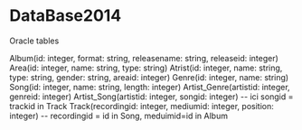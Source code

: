 DataBase2014
============
Oracle tables 

Album(id: integer, format: string, releasename: string, releaseid: integer)
Area(id: integer, name: string, type: string)
Atrist(id: integer, name: string, type: string, gender: string, areaid: integer)
Genre(id: integer, name: string)
Song(id: integer, name: string, length: integer)
Artist_Genre(artistid: integer, genreid: integer)
Artist_Song(artistid: integer, songid: integer) -- ici songid = trackid in Track
Track(recordingid: integer,  mediumid: integer, position: integer) -- recordingid = id in Song, meduimid=id in Album
